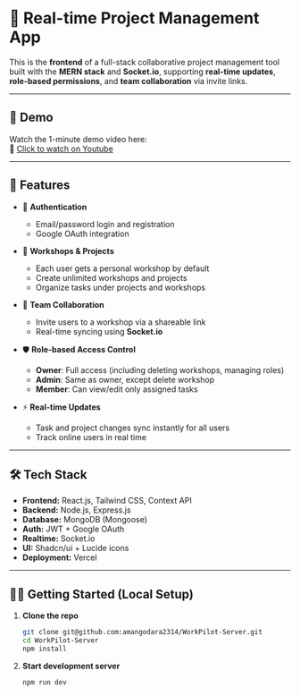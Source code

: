 # 🚀 Real-time Project Management App

This is the **frontend** of a full-stack collaborative project management tool built with the **MERN stack** and **Socket.io**, supporting **real-time updates**, **role-based permissions**, and **team collaboration** via invite links.

---

## 🎥 Demo

Watch the 1-minute demo video here:  
🔗 [Click to watch on Youtube](https://youtu.be/1Oa4RlujmLQ)

---

## 🌟 Features

- 🔐 **Authentication**
  - Email/password login and registration
  - Google OAuth integration

- 🧠 **Workshops & Projects**
  - Each user gets a personal workshop by default
  - Create unlimited workshops and projects
  - Organize tasks under projects and workshops

- 👥 **Team Collaboration**
  - Invite users to a workshop via a shareable link
  - Real-time syncing using **Socket.io**

- 🛡️ **Role-based Access Control**
  - **Owner**: Full access (including deleting workshops, managing roles)
  - **Admin**: Same as owner, except delete workshop
  - **Member**: Can view/edit only assigned tasks

- ⚡ **Real-time Updates**
  - Task and project changes sync instantly for all users
  - Track online users in real time

---

## 🛠 Tech Stack

- **Frontend:** React.js, Tailwind CSS, Context API
- **Backend:** Node.js, Express.js  
- **Database:** MongoDB (Mongoose)  
- **Auth:** JWT + Google OAuth  
- **Realtime:** Socket.io  
- **UI:** Shadcn/ui + Lucide icons  
- **Deployment:** Vercel

---

## 🧑‍💻 Getting Started (Local Setup)

1. **Clone the repo**
   ```bash
   git clone git@github.com:amangodara2314/WorkPilot-Server.git
   cd WorkPilot-Server
   npm install
2. **Start development server**
   ```bash
   npm run dev
